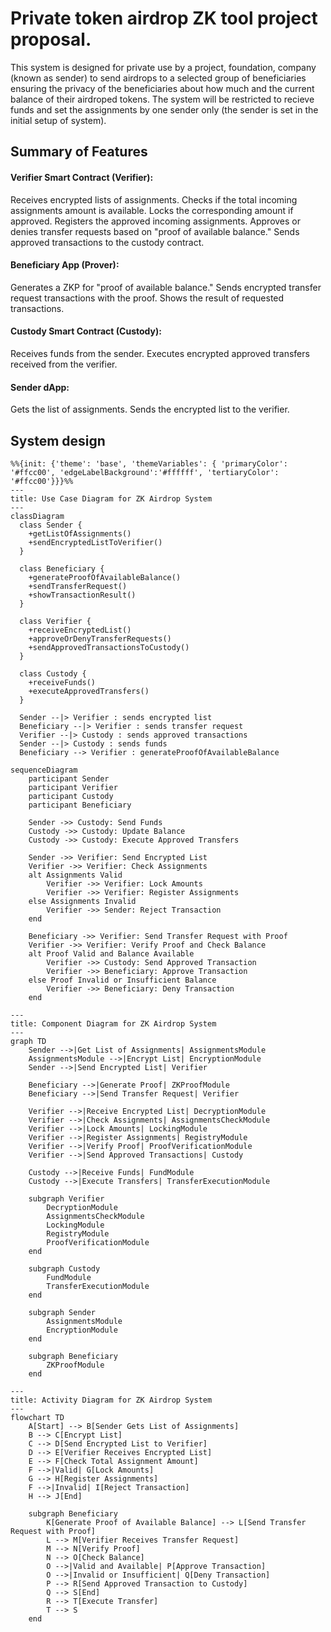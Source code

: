 # Private token airdrop ZK tool project proposal.
This system is designed for private use by a project, foundation, company (known as sender) to send airdrops to a selected group of beneficiaries ensuring the privacy of the beneficiaries about how much and the current balance of their airdroped tokens. The system will be restricted to recieve funds and set the assignments by one sender only (the sender is set in the initial setup of system).

## Summary of Features
#### Verifier Smart Contract (Verifier):
Receives encrypted lists of assignments.
Checks if the total incoming assignments amount is available.
Locks the corresponding amount if approved.
Registers the approved incoming assignments.
Approves or denies transfer requests based on "proof of available balance."
Sends approved transactions to the custody contract.

#### Beneficiary App (Prover):
Generates a ZKP for "proof of available balance."
Sends encrypted transfer request transactions with the proof.
Shows the result of requested transactions.

#### Custody Smart Contract (Custody):
Receives funds from the sender.
Executes encrypted approved transfers received from the verifier.

#### Sender dApp:
Gets the list of assignments.
Sends the encrypted list to the verifier.


## System design
```mermaid
%%{init: {'theme': 'base', 'themeVariables': { 'primaryColor': '#ffcc00', 'edgeLabelBackground':'#ffffff', 'tertiaryColor': '#ffcc00'}}}%%
---
title: Use Case Diagram for ZK Airdrop System
---
classDiagram
  class Sender {
    +getListOfAssignments()
    +sendEncryptedListToVerifier()
  }

  class Beneficiary {
    +generateProofOfAvailableBalance()
    +sendTransferRequest()
    +showTransactionResult()
  }

  class Verifier {
    +receiveEncryptedList()
    +approveOrDenyTransferRequests()
    +sendApprovedTransactionsToCustody()
  }

  class Custody {
    +receiveFunds()
    +executeApprovedTransfers()
  }

  Sender --|> Verifier : sends encrypted list
  Beneficiary --|> Verifier : sends transfer request
  Verifier --|> Custody : sends approved transactions
  Sender --|> Custody : sends funds
  Beneficiary --> Verifier : generateProofOfAvailableBalance
```

```mermaid
sequenceDiagram
    participant Sender
    participant Verifier
    participant Custody
    participant Beneficiary

    Sender ->> Custody: Send Funds
    Custody ->> Custody: Update Balance
    Custody ->> Custody: Execute Approved Transfers

    Sender ->> Verifier: Send Encrypted List
    Verifier ->> Verifier: Check Assignments
    alt Assignments Valid
        Verifier ->> Verifier: Lock Amounts
        Verifier ->> Verifier: Register Assignments
    else Assignments Invalid
        Verifier ->> Sender: Reject Transaction
    end

    Beneficiary ->> Verifier: Send Transfer Request with Proof
    Verifier ->> Verifier: Verify Proof and Check Balance
    alt Proof Valid and Balance Available
        Verifier ->> Custody: Send Approved Transaction
        Verifier ->> Beneficiary: Approve Transaction
    else Proof Invalid or Insufficient Balance
        Verifier ->> Beneficiary: Deny Transaction
    end

```

```mermaid
---
title: Component Diagram for ZK Airdrop System
---
graph TD
    Sender -->|Get List of Assignments| AssignmentsModule
    AssignmentsModule -->|Encrypt List| EncryptionModule
    Sender -->|Send Encrypted List| Verifier

    Beneficiary -->|Generate Proof| ZKProofModule
    Beneficiary -->|Send Transfer Request| Verifier

    Verifier -->|Receive Encrypted List| DecryptionModule
    Verifier -->|Check Assignments| AssignmentsCheckModule
    Verifier -->|Lock Amounts| LockingModule
    Verifier -->|Register Assignments| RegistryModule
    Verifier -->|Verify Proof| ProofVerificationModule
    Verifier -->|Send Approved Transactions| Custody

    Custody -->|Receive Funds| FundModule
    Custody -->|Execute Transfers| TransferExecutionModule

    subgraph Verifier
        DecryptionModule
        AssignmentsCheckModule
        LockingModule
        RegistryModule
        ProofVerificationModule
    end

    subgraph Custody
        FundModule
        TransferExecutionModule
    end

    subgraph Sender
        AssignmentsModule
        EncryptionModule
    end

    subgraph Beneficiary
        ZKProofModule
    end
```
```mermaid
---
title: Activity Diagram for ZK Airdrop System
---
flowchart TD
    A[Start] --> B[Sender Gets List of Assignments]
    B --> C[Encrypt List]
    C --> D[Send Encrypted List to Verifier]
    D --> E[Verifier Receives Encrypted List]
    E --> F[Check Total Assignment Amount]
    F -->|Valid| G[Lock Amounts]
    G --> H[Register Assignments]
    F -->|Invalid| I[Reject Transaction]
    H --> J[End]

    subgraph Beneficiary
        K[Generate Proof of Available Balance] --> L[Send Transfer Request with Proof]
        L --> M[Verifier Receives Transfer Request]
        M --> N[Verify Proof]
        N --> O[Check Balance]
        O -->|Valid and Available| P[Approve Transaction]
        O -->|Invalid or Insufficient| Q[Deny Transaction]
        P --> R[Send Approved Transaction to Custody]
        Q --> S[End]
        R --> T[Execute Transfer]
        T --> S
    end
```
